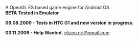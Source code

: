 A OpenGL ES based game engine for Android OS <br /><b>BETA</b>
<b>Tested in Emulator</b>

<b>09.08.2009 - Tests in HTC G1 and new version in progress.</b>


<b>03.11.2009 - Help Wanted.</b>
<a href='mailto:elizeu.nrj@gmail.com'>elizeu.nrj@gmail.com</a>